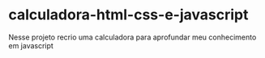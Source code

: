 # calculadora-html-css-e-javascript
Nesse projeto recrio uma calculadora para aprofundar meu conhecimento em javascript

